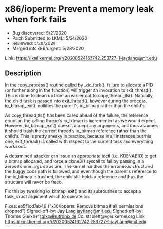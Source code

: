 # x86/ioperm: Prevent a memory leak when fork fails

* Bug discovered: 5/21/2020
* Patch Submitted to LKML: 5/24/2020
* Reviewed: 5/28/2020
* Merged into x86/urgent: 5/28/2020

Link: https://lkml.kernel.org/r/20200524162742.253727-1-jaytlang@mit.edu

## Description

In the copy_process() routine called by _do_fork(), failure to allocate
a PID (or further along in the function) will trigger an invocation to
exit_thread(). This is done to clean up from an earlier call to
copy_thread_tls(). Naturally, the child task is passed into exit_thread(),
however during the process, io_bitmap_exit() nullifies the parent's
io_bitmap rather than the child's.

As copy_thread_tls() has been called ahead of the failure, the reference
count on the calling thread's io_bitmap is incremented as we would expect.
However, io_bitmap_exit() doesn't accept any arguments, and thus assumes
it should trash the current thread's io_bitmap reference rather than the
child's. This is pretty sneaky in practice, because in all instances but
this one, exit_thread() is called with respect to the current task and
everything works out.

A determined attacker can issue an appropriate ioctl (i.e. KDENABIO) to
get a bitmap allocated, and force a clone3() syscall to fail by passing
in a zeroed clone_args structure. The kernel handles the erroneous struct
and the buggy code path is followed, and even though the parent's reference
to the io_bitmap is trashed, the child still holds a reference and thus
the structure will never be freed.

Fix this by tweaking io_bitmap_exit() and its subroutines to accept a
task_struct argument which to operate on.

Fixes: ea5f1cd7ab49 ("x86/ioperm: Remove bitmap if all permissions dropped")
Signed-off-by: Jay Lang <jaytlang@mit.edu>
Signed-off-by: Thomas Gleixner <tglx@linutronix.de>
Cc: stable#@vger.kernel.org
Link: https://lkml.kernel.org/r/20200524162742.253727-1-jaytlang@mit.edu
